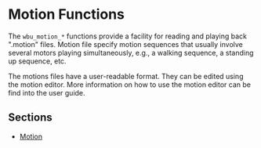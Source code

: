 # Motion Functions

The `wbu_motion_*` functions provide a facility for reading and playing back ".motion" files.
Motion file specify motion sequences that usually involve several motors playing simultaneously, e.g., a walking sequence, a standing up sequence, etc.

The motions files have a user-readable format.
They can be edited using the motion editor.
More information on how to use the motion editor can be find into the user guide.

## Sections

- [Motion](motion.md)
